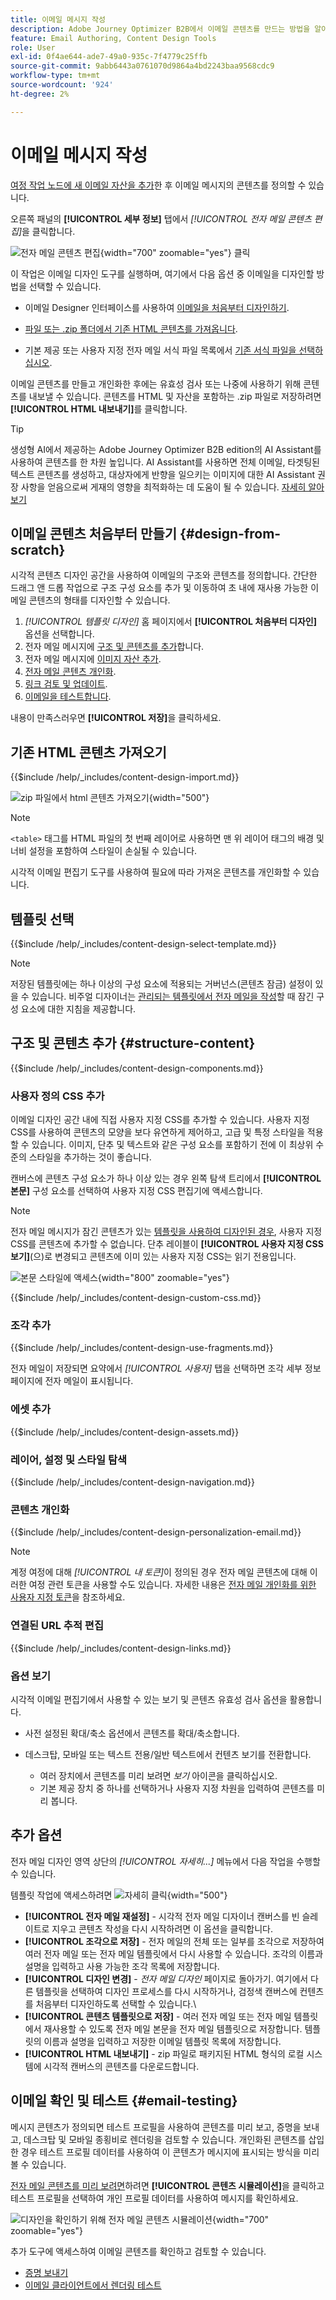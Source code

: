 ```yaml
---
title: 이메일 메시지 작성
description: Adobe Journey Optimizer B2B에서 이메일 콘텐츠를 만드는 방법을 알아봅니다. 템플릿, HTML 가져오기 및 AI 기반 도구를 사용하여 이메일 커뮤니케이션을 개인화하고 최적화합니다.
feature: Email Authoring, Content Design Tools
role: User
exl-id: 0f4ae644-ade7-49a0-935c-7f4779c25ffb
source-git-commit: 9abb6443a0761070d9864a4bd2243baa9568cdc9
workflow-type: tm+mt
source-wordcount: '924'
ht-degree: 2%

---
```


# 이메일 메시지 작성

[여정 작업 노드에 새 <!-- or duplicated --> 이메일 자산을 추가](./add-email.md)한 후 이메일 메시지의 콘텐츠를 정의할 수 있습니다.

오른쪽 패널의 **[!UICONTROL 세부 정보]** 탭에서 _[!UICONTROL 전자 메일 콘텐츠 편집]_&#x200B;을 클릭합니다.

![전자 메일 콘텐츠 편집 ](./assets/add-email-content.png){width="700" zoomable="yes"} 클릭

이 작업은 이메일 디자인 도구를 실행하며, 여기에서 다음 옵션 중 이메일을 디자인할 방법을 선택할 수 있습니다.

* 이메일 Designer 인터페이스를 사용하여 [이메일을 처음부터 디자인하기](#design-your-email-from-scratch).

* [파일 또는 .zip 폴더에서 기존 HTML 콘텐츠를 가져옵니다](#import-existing-html-content).

* 기본 제공 또는 사용자 지정 전자 메일 서식 파일 목록에서 [기존 서식 파일을 선택하십시오](#select-a-template).

이메일 콘텐츠를 만들고 개인화한 후에는 유효성 검사 또는 나중에 사용하기 위해 콘텐츠를 내보낼 수 있습니다. 콘텐츠를 HTML 및 자산을 포함하는 .zip 파일로 저장하려면 **[!UICONTROL HTML 내보내기]**&#x200B;를 클릭합니다.

>[!TIP]
>
>생성형 AI에서 제공하는 Adobe Journey Optimizer B2B edition의 AI Assistant를 사용하여 콘텐츠를 한 차원 높입니다. AI Assistant를 사용하면 전체 이메일, 타겟팅된 텍스트 콘텐츠를 생성하고, 대상자에게 반향을 일으키는 이미지에 대한 AI Assistant 권장 사항을 얻음으로써 게재의 영향을 최적화하는 데 도움이 될 수 있습니다. [자세히 알아보기](./ai-assistant-emails.md)

## 이메일 콘텐츠 처음부터 만들기 {#design-from-scratch}

시각적 콘텐츠 디자인 공간을 사용하여 이메일의 구조와 콘텐츠를 정의합니다. 간단한 드래그 앤 드롭 작업으로 구조 구성 요소를 추가 및 이동하여 초 내에 재사용 가능한 이메일 콘텐츠의 형태를 디자인할 수 있습니다.

1. _[!UICONTROL 템플릿 디자인]_ 홈 페이지에서 **[!UICONTROL 처음부터 디자인]** 옵션을 선택합니다.
1. 전자 메일 메시지에 [구조 및 콘텐츠를 추가](#add-structure-and-content)합니다.
1. 전자 메일 메시지에 [이미지 자산 추가](#add-assets).
1. [전자 메일 콘텐츠 개인화](#personalize-content).
1. [링크 검토 및 업데이트](#preview-and-edit-linked-urls).
1. [이메일을 테스트합니다](#check-and-test-the-email).

<!-- If needed, you can further personalize your email by clicking **[!UICONTROL Switch to code editor]** from the advanced menu. The code editor allows you to edit the email source code, such as adding tracking or custom HTML tags.

>[!CAUTION]
>
>You cannot revert back to the visual designer for this email after switching to the code editor. -->

내용이 만족스러우면 **[!UICONTROL 저장]**&#x200B;을 클릭하세요.

## 기존 HTML 콘텐츠 가져오기

{{$include /help/_includes/content-design-import.md}}

![zip 파일에서 html 콘텐츠 가져오기](./assets/email-import-zip-file.png){width="500"}

>[!NOTE]
>
>`<table>` 태그를 HTML 파일의 첫 번째 레이어로 사용하면 맨 위 레이어 태그의 배경 및 너비 설정을 포함하여 스타일이 손실될 수 있습니다.

시각적 이메일 편집기 도구를 사용하여 필요에 따라 가져온 콘텐츠를 개인화할 수 있습니다.

## 템플릿 선택

{{$include /help/_includes/content-design-select-template.md}}

>[!NOTE]
>
> 저장된 템플릿에는 하나 이상의 구성 요소에 적용되는 거버넌스(콘텐츠 잠금) 설정이 있을 수 있습니다. 비주얼 디자이너는 [관리되는 템플릿에서 전자 메일을 작성](./email-authoring-governance.md)할 때 잠긴 구성 요소에 대한 지침을 제공합니다.

## 구조 및 콘텐츠 추가 {#structure-content}

{{$include /help/_includes/content-design-components.md}}

### 사용자 정의 CSS 추가

이메일 디자인 공간 내에 직접 사용자 지정 CSS를 추가할 수 있습니다. 사용자 지정 CSS를 사용하여 콘텐츠의 모양을 보다 유연하게 제어하고, 고급 및 특정 스타일을 적용할 수 있습니다. 이미지, 단추 및 텍스트와 같은 구성 요소를 포함하기 전에 이 최상위 수준의 스타일을 추가하는 것이 좋습니다.

캔버스에 콘텐츠 구성 요소가 하나 이상 있는 경우 왼쪽 탐색 트리에서 **[!UICONTROL 본문]** 구성 요소를 선택하여 사용자 지정 CSS 편집기에 액세스합니다.

>[!NOTE]
>
>전자 메일 메시지가 잠긴 콘텐츠가 있는 [템플릿을 사용하여 디자인된 경우](./template-content-governance.md), 사용자 지정 CSS를 콘텐츠에 추가할 수 없습니다. 단추 레이블이 **[!UICONTROL 사용자 지정 CSS 보기]**(으)로 변경되고 콘텐츠에 이미 있는 사용자 지정 CSS는 읽기 전용입니다.

![본문 스타일에 액세스](./assets/email-body-styles.png){width="800" zoomable="yes"}

{{$include /help/_includes/content-design-custom-css.md}}

### 조각 추가

{{$include /help/_includes/content-design-use-fragments.md}}

전자 메일이 저장되면 요약에서 _[!UICONTROL 사용자]_ 탭을 선택하면 조각 세부 정보 페이지에 전자 메일이 표시됩니다.

### 에셋 추가

{{$include /help/_includes/content-design-assets.md}}

### 레이어, 설정 및 스타일 탐색

{{$include /help/_includes/content-design-navigation.md}}

### 콘텐츠 개인화

{{$include /help/_includes/content-design-personalization-email.md}}

>[!NOTE]
>
>계정 여정에 대해 _[!UICONTROL 내 토큰]_&#x200B;이 정의된 경우 전자 메일 콘텐츠에 대해 이러한 여정 관련 토큰을 사용할 수도 있습니다. 자세한 내용은 [전자 메일 개인화를 위한 사용자 지정 토큰](./personalization-my-tokens.md)을 참조하세요.

### 연결된 URL 추적 편집

{{$include /help/_includes/content-design-links.md}}

### 옵션 보기

시각적 이메일 편집기에서 사용할 수 있는 보기 및 콘텐츠 유효성 검사 옵션을 활용합니다.

* 사전 설정된 확대/축소 옵션에서 콘텐츠를 확대/축소합니다.

* 데스크탑, 모바일 또는 텍스트 전용/일반 텍스트에서 컨텐츠 보기를 전환합니다.
   * 여러 장치에서 콘텐츠를 미리 보려면 _보기_ 아이콘을 클릭하십시오.
   * 기본 제공 장치 중 하나를 선택하거나 사용자 지정 차원을 입력하여 콘텐츠를 미리 봅니다.

## 추가 옵션

전자 메일 디자인 영역 상단의 _[!UICONTROL 자세히...]_ 메뉴에서 다음 작업을 수행할 수 있습니다.

템플릿 작업에 액세스하려면 ![자세히 클릭](./assets/email-designer-more-menu.png){width="500"}

* **[!UICONTROL 전자 메일 재설정]** - 시각적 전자 메일 디자이너 캔버스를 빈 슬레이트로 지우고 콘텐츠 작성을 다시 시작하려면 이 옵션을 클릭합니다.
* **[!UICONTROL 조각으로 저장]** - 전자 메일의 전체 또는 일부를 조각으로 저장하여 여러 전자 메일 또는 전자 메일 템플릿에서 다시 사용할 수 있습니다. 조각의 이름과 설명을 입력하고 사용 가능한 조각 목록에 저장합니다.
* **[!UICONTROL 디자인 변경]** - _전자 메일 디자인_ 페이지로 돌아가기. 여기에서 다른 템플릿을 선택하여 디자인 프로세스를 다시 시작하거나, 검정색 캔버스에 컨텐츠를 처음부터 디자인하도록 선택할 수 있습니다.\
* **[!UICONTROL 콘텐츠 템플릿으로 저장]** - 여러 전자 메일 또는 전자 메일 템플릿에서 재사용할 수 있도록 전자 메일 본문을 전자 메일 템플릿으로 저장합니다. 템플릿의 이름과 설명을 입력하고 저장한 이메일 템플릿 목록에 저장합니다.
* **[!UICONTROL HTML 내보내기]** - zip 파일로 패키지된 HTML 형식의 로컬 시스템에 시각적 캔버스의 콘텐츠를 다운로드합니다.

## 이메일 확인 및 테스트 {#email-testing}

메시지 콘텐츠가 정의되면 테스트 프로필을 사용하여 콘텐츠를 미리 보고, 증명을 보내고, 데스크탑 및 모바일 종횡비로 렌더링을 검토할 수 있습니다. 개인화된 콘텐츠를 삽입한 경우 테스트 프로필 데이터를 사용하여 이 콘텐츠가 메시지에 표시되는 방식을 미리 볼 수 있습니다.

[전자 메일 콘텐츠를 미리 보려면](./email-simulate-content.md)하려면 **[!UICONTROL 콘텐츠 시뮬레이션]**&#x200B;을 클릭하고 테스트 프로필을 선택하여 개인 프로필 데이터를 사용하여 메시지를 확인하세요.

![디자인을 확인하기 위해 전자 메일 콘텐츠 시뮬레이션](./assets/email-designer-simulate-content.png){width="700" zoomable="yes"}

추가 도구에 액세스하여 이메일 콘텐츠를 확인하고 검토할 수 있습니다.

* [증명 보내기](./email-simulate-content.md#send-proofs)
* [이메일 클라이언트에서 렌더링 테스트](./email-test-rendering.md)
<!-- * Generate a spam report -->
